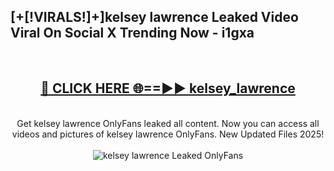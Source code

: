 <h2>[+[!VIRALS!]+]kelsey lawrence Leaked Video Viral On Social X Trending Now - i1gxa</h2>
<br>
<div align="center">
<h2><a href="https://libra.edu.pl?kelsey_lawrence" rel="nofollow">🔴 CLICK HERE 🌐==►► kelsey_lawrence</a></h2>
<br>
Get kelsey lawrence OnlyFans leaked all content. Now you can access all videos and pictures of kelsey lawrence OnlyFans. New Updated Files 2025!
<br>
<br>
<a href="https://libra.edu.pl?kelsey_lawrence" rel="nofollow" data-target="animated-image.originalLink"><img src="https://i.ibb.co.com/WyWwxjT/player-gif2.gif" alt="kelsey lawrence Leaked OnlyFans" style="max-width: 100%; display: inline-block;" data-target="animated-image.originalImage"></a>
</div>
<br>